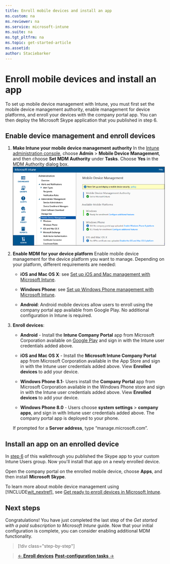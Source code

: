 ```yaml
---
title: Enroll mobile devices and install an app
ms.custom: na
ms.reviewer: na
ms.service: microsoft-intune
ms.suite: na
ms.tgt_pltfrm: na
ms.topic: get-started-article
ms.assetid:
author: Staciebarker
---
```

# Enroll mobile devices and install an app
To set up mobile device management with Intune, you must first set the mobile device management authority, enable management for device platforms, and enroll your devices with the company portal app. You can then deploy the Microsoft Skype application that you published in step 6.

## Enable device management and enroll devices

1.  **Make Intune your mobile device management authority**
    In the [Intune administration console](https://manage.microsoft.com/), choose **Admin** > **Mobile Device Management**, and then choose **Set MDM Authority** under **Tasks**.  Choose **Yes** in the MDM Authority dialog box.![alt text](./media/mdmAuthority.png "MDM authority set to use Intune")

2.  **Enable MDM for your device platform**
    Enable mobile device management for the device platform you want to manage. Depending on your platform, different requirements are needed:

    -   **iOS and Mac OS X**: see [Set up iOS and Mac management with Microsoft Intune](set-up-ios-and-mac-management-with-microsoft-intune.md).

    -   **Windows Phone**: see [Set up Windows Phone management with Microsoft Intune](set-up-windows-phone-management-with-microsoft-intune.md).

    -   **Android**: Android mobile devices allow users to enroll using the company portal app available from Google Play. No additional configuration in Intune is required.

3.  **Enroll devices**:

    -   **Android** - Install the **Intune Company Portal** app from Microsoft Corporation available on [Google Play](http://go.microsoft.com/fwlink/p/?LinkId=386612) and sign in with the Intune user credentials added above.

    -   **iOS and Mac OS X** - Install the **Microsoft Intune Company Portal** app from Microsoft Corporation available in the App Store and sign in with the Intune user credentials added above. View **Enrolled devices** to add your device.

    -   **Windows Phone 8.1**- Users install the **Company Portal** app from Microsoft Corporation available in the Windows Phone store and sign in with the Intune user credentials added above.  View **Enrolled devices** to add your device.

    -   **Windows Phone 8.0**  - Users choose **system settings** &gt; **company apps**, and sign in with Intune user credentials added above. The company portal app is deployed to your phone.

    If prompted for a **Server address**, type “manage.microsoft.com”.

## Install an app on an enrolled device
In [step 6](.\get-started-with-a-paid-subscription-to-microsoft-intune-step-6.md) of this walkthrough you published the Skype app to your custom Intune Users group. Now you'll install that app on a newly enrolled device.

Open the company portal on the enrolled mobile device, choose **Apps**, and then install **Microsoft Skype**.

To learn more about mobile device management using [!INCLUDE[wit_nextref](../includes/wit_nextref_md.md)], see [Get ready to enroll devices in Microsoft Intune](/intune/deploy-use/get-ready-to-enroll-devices-in-microsoft-intune).


## Next steps
Congratulations! You have just completed the last step of the *Get started with a paid subscription to Microsoft Intune* guide. Now that your initial configuration is complete, you can consider enabling additional MDM functionality.

>[!div class="step-by-step"]

>[&larr; **Enroll devices**](.\get-started-with-a-paid-subscription-to-microsoft-intune-step-8.md)     [**Post-configuration tasks** &rarr;](.\post-configuration-tasks.md)  

